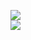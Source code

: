 [![](https://img.shields.io/badge/Made%20With-Github%20Spray-lightgrey.svg?style=for-the-badge&logo=github)](https://github.com/Annihil/github-spray#3305)  
[![](https://i.imgur.com/2DrTn0Z.gif)](https://github.com/Annihil/github-spray)